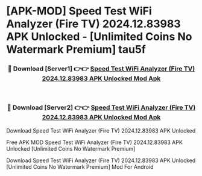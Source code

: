 # [APK-MOD] Speed Test WiFi Analyzer (Fire TV) 2024.12.83983 APK Unlocked - [Unlimited Coins No Watermark Premium] tau5f



<div align="center">
<h3>🔴 Download [Server1] 👉👉 <a href="https://momento.my/?title=Speed_Test_WiFi_Analyzer_(Fire_TV)_2024.12.83983_APK_Unlocked">Speed Test WiFi Analyzer (Fire TV) 2024.12.83983 APK Unlocked Mod Apk</a></h3><br>

<h3>🔴 Download [Server2] 👉👉 <a href="https://momento.my/?title=Speed_Test_WiFi_Analyzer_(Fire_TV)_2024.12.83983_APK_Unlocked">Speed Test WiFi Analyzer (Fire TV) 2024.12.83983 APK Unlocked Mod Apk</a></h3>
</div>



Download Speed Test WiFi Analyzer (Fire TV) 2024.12.83983 APK Unlocked 

Free APK MOD Speed Test WiFi Analyzer (Fire TV) 2024.12.83983 APK Unlocked [Unlimited Coins No Watermark Premium]

Download Speed Test WiFi Analyzer (Fire TV) 2024.12.83983 APK Unlocked [Unlimited Coins No Watermark Premium] Mod For Android
